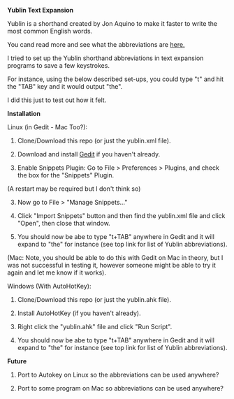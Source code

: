 **Yublin Text Expansion**

Yublin is a shorthand created by Jon Aquino to make it faster to write the most common English words.

You cand read more and see what the abbreviations are [here.](https://jonaquino.blogspot.com/2007/06/yublin-shorthand-for-speed-writing.html)

I tried to set up the Yublin shorthand abbreviations in text expansion programs to save a few keystrokes.

For instance, using the below described set-ups, you could type "t" and hit the "TAB" key and it would output "the".

I did this just to test out how it felt.

**Installation**

Linux (in Gedit - Mac Too?):

1. Clone/Download this repo (or just the yublin.xml file).

1. Download and install [Gedit](https://wiki.gnome.org/Apps/Gedit) if you haven't already.

2. Enable Snippets Plugin: Go to File > Preferences > Plugins, and check the box for the "Snippets" Plugin.

(A restart may be required but I don't think so)

3. Now go to File > "Manage Snippets..."

4. Click "Import Snippets" button and then find the yublin.xml file and click "Open", then close that window.

5. You should now be abe to type "t+TAB" anywhere in Gedit and it will expand to "the" for instance (see top link for list of Yublin abbreviations).

(Mac: Note, you should be able to do this with Gedit on Mac in theory, but I was not successful in testing it, however someone might be able to try it again and let me know if it works).

Windows (With AutoHotKey):

1. Clone/Download this repo (or just the yublin.ahk file).

2. Install AutoHotKey (if you haven't already).

3. Right click the "yublin.ahk" file and click "Run Script".

4. You should now be abe to type "t+TAB" anywhere in Gedit and it will expand to "the" for instance (see top link for list of Yublin abbreviations).

**Future**

1. Port to Autokey on Linux so the abbreviations can be used anywhere?

2. Port to some program on Mac so abbreviations can be used anywhere?

